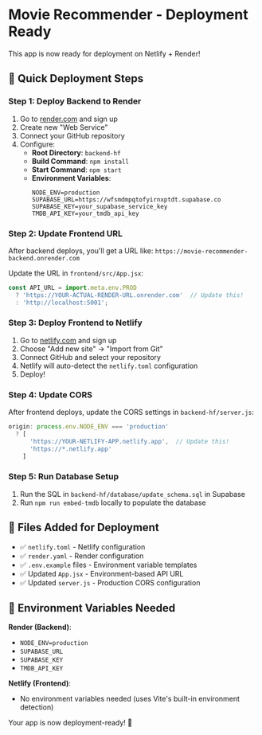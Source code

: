 # Movie Recommender - Deployment Ready

This app is now ready for deployment on Netlify + Render!

## 🚀 Quick Deployment Steps

### Step 1: Deploy Backend to Render
1. Go to [render.com](https://render.com) and sign up
2. Create new "Web Service"
3. Connect your GitHub repository
4. Configure:
   - **Root Directory**: `backend-hf`
   - **Build Command**: `npm install`
   - **Start Command**: `npm start`
   - **Environment Variables**:
     ```
     NODE_ENV=production
     SUPABASE_URL=https://wfsmdmpqtofyirnxptdt.supabase.co
     SUPABASE_KEY=your_supabase_service_key
     TMDB_API_KEY=your_tmdb_api_key
     ```

### Step 2: Update Frontend URL
After backend deploys, you'll get a URL like:
`https://movie-recommender-backend.onrender.com`

Update the URL in `frontend/src/App.jsx`:
```javascript
const API_URL = import.meta.env.PROD 
  ? 'https://YOUR-ACTUAL-RENDER-URL.onrender.com'  // Update this!
  : 'http://localhost:5001';
```

### Step 3: Deploy Frontend to Netlify
1. Go to [netlify.com](https://netlify.com) and sign up
2. Choose "Add new site" → "Import from Git"
3. Connect GitHub and select your repository
4. Netlify will auto-detect the `netlify.toml` configuration
5. Deploy!

### Step 4: Update CORS
After frontend deploys, update the CORS settings in `backend-hf/server.js`:
```javascript
origin: process.env.NODE_ENV === 'production' 
  ? [
      'https://YOUR-NETLIFY-APP.netlify.app',  // Update this!
      'https://*.netlify.app'
    ]
```

### Step 5: Run Database Setup
1. Run the SQL in `backend-hf/database/update_schema.sql` in Supabase
2. Run `npm run embed-tmdb` locally to populate the database

## 📁 Files Added for Deployment

- ✅ `netlify.toml` - Netlify configuration
- ✅ `render.yaml` - Render configuration  
- ✅ `.env.example` files - Environment variable templates
- ✅ Updated `App.jsx` - Environment-based API URL
- ✅ Updated `server.js` - Production CORS configuration

## 🔧 Environment Variables Needed

**Render (Backend)**:
- `NODE_ENV=production`
- `SUPABASE_URL`
- `SUPABASE_KEY`
- `TMDB_API_KEY`

**Netlify (Frontend)**:
- No environment variables needed (uses Vite's built-in environment detection)

Your app is now deployment-ready! 🎉